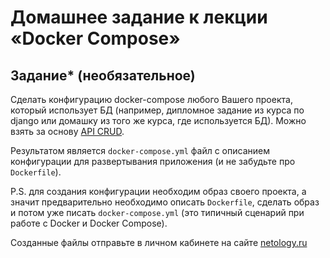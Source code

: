 # Домашнее задание к лекции «Docker Compose»

## Задание* (необязательное)

Cделать конфигурацию docker-compose любого Вашего проекта, который использует БД (например, дипломное задание из курса по django или домашку из того же курса, где используется БД). Можно взять за основу [API CRUD](https://github.com/netology-code/dj-homeworks/tree/master/drf-intro/simple_crud).

Результатом является `docker-compose.yml` файл с описанием конфигурации для развертывания приложения (и не забудьте про `Dockerfile`).

P.S. для создания конфигурации необходим образ своего проекта, а значит предварительно необходимо описать `Dockerfile`, сделать образ и потом уже писать `docker-compose.yml` (это типичный сценарий при работе с Docker и Docker Compose).

Созданные файлы отправьте в личном кабинете на сайте [netology.ru](https://netology.ru)
